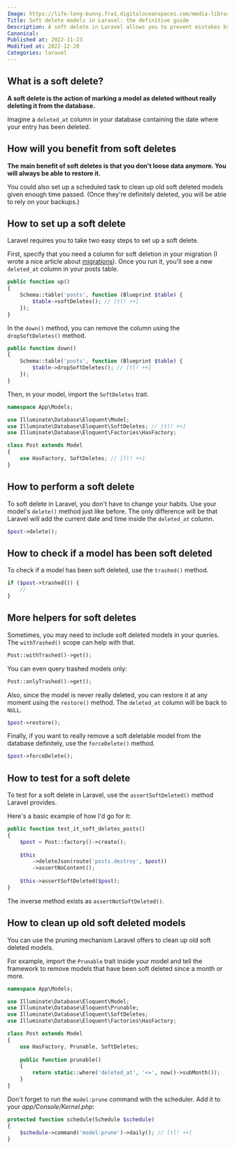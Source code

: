 ```yaml
---
Image: https://life-long-bunny.fra1.digitaloceanspaces.com/media-library/production/21/6505016_kg7fdn.jpg
Title: Soft delete models in Laravel: the definitive guide
Description: A soft delete in Laravel allows you to prevent mistakes by not removing sensitive data from your database right away.
Canonical: 
Published at: 2022-11-23
Modified at: 2022-12-20
Categories: laravel
---
```


## What is a soft delete?

**A soft delete is the action of marking a model as deleted without really deleting it from the database.**

Imagine a `deleted_at` column in your database containing the date where your entry has been deleted.

## How will you benefit from soft deletes

**The main benefit of soft deletes is that you don't loose data anymore. You will always be able to restore it.**

You could also set up a scheduled task to clean up old soft deleted models given enough time passed. (Once they're definitely deleted, you will be able to rely on your backups.)

## How to set up a soft delete

Laravel requires you to take two easy steps to set up a soft delete.

First, specify that you need a column for soft deletion in your migration (I wrote a nice article about [migrations](https://benjamincrozat.com/laravel-migrations)). Once you run it, you'll see a new `deleted_at` column in your posts table.

```php
public function up()
{
	Schema::table('posts', function (Blueprint $table) {
		$table->softDeletes(); // [tl! ++]
	});
}
```

In the `down()` method, you can remove the column using the `dropSoftDeletes()` method.

```php
public function down()
{
    Schema::table('posts', function (Blueprint $table) {
		$table->dropSoftDeletes(); // [tl! ++]
	});
}
```

Then, in your model, import the `SoftDeletes` trait.

```php
namespace App\Models;

use Illuminate\Database\Eloquent\Model;
use Illuminate\Database\Eloquent\SoftDeletes; // [tl! ++]
use Illuminate\Database\Eloquent\Factories\HasFactory;

class Post extends Model
{
    use HasFactory, SoftDeletes; // [tl! ++]
}
```

## How to perform a soft delete

To soft delete in Laravel, you don't have to change your habits. Use your model's `delete()` method just like before. The only difference will be that Laravel will add the current date and time inside the `deleted_at` column.

```php
$post->delete();
```

## How to check if a model has been soft deleted

To check if a model has been soft deleted, use the `trashed()` method.

```php
if ($post->trashed()) {
    //
}
```

## More helpers for soft deletes

Sometimes, you may need to include soft deleted models in your queries. The `withTrashed()` scope can help with that.

```php
Post::withTrashed()->get();
```

You can even query trashed models only:

```php
Post::onlyTrashed()->get();
```

Also, since the model is never really deleted, you can restore it at any moment using the `restore()` method. The `deleted_at` column will be back to `NULL`.

```php
$post->restore();
```

Finally, if you want to really remove a soft deletable model from the database definitely, use the `forceDelete()` method.

```php
$post->forceDelete();
```

## How to test for a soft delete

To test for a soft delete in Laravel, use the `assertSoftDeleted()` method Laravel provides.

Here's a basic example of how I'd go for it:

```php
public function test_it_soft_deletes_posts()
{
    $post = Post::factory()->create();
    
    $this
        ->deleteJson(route('posts.destroy', $post))
        ->assertNoContent();
        
    $this->assertSoftDeleted($post);
}
```

The inverse method exists as `assertNotSoftDeleted()`.

## How to clean up old soft deleted models

You can use the pruning mechanism Laravel offers to clean up old soft deleted models.

For example, import the `Prunable` trait inside your model and tell the framework to remove models that have been soft deleted since a month or more.

```php
namespace App\Models;

use Illuminate\Database\Eloquent\Model;
use Illuminate\Database\Eloquent\Prunable;
use Illuminate\Database\Eloquent\SoftDeletes;
use Illuminate\Database\Eloquent\Factories\HasFactory;

class Post extends Model
{
    use HasFactory, Prunable, SoftDeletes;
  
    public function prunable()
	{
		return static::where('deleted_at', '<=', now()->subMonth());
	}
}
```

Don't forget to run the `model:prune` command with the scheduler. Add it to your *app/Console/Kernel.php*:

```php
protected function schedule(Schedule $schedule)
{
    $schedule->command('model:prune')->daily(); // [tl! ++]
}
```

